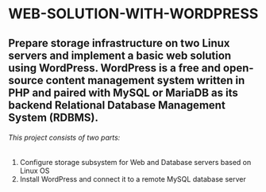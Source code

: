 # WEB-SOLUTION-WITH-WORDPRESS
## Prepare storage infrastructure on two Linux servers and implement a basic web solution using WordPress. WordPress is a free and open-source content management system written in PHP and paired with MySQL or MariaDB as its backend Relational Database Management System (RDBMS).

###### This project consists of two parts:

1. Configure storage subsystem for Web and Database servers based on Linux OS
2. Install WordPress and connect it to a remote MySQL database server
